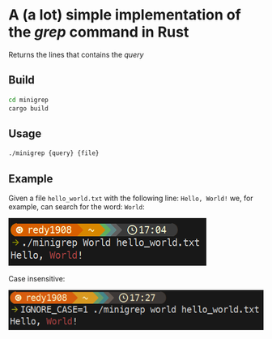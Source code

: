 # A (a lot) simple implementation of the *grep* command in Rust

Returns the lines that contains the *query*

## Build

```sh
cd minigrep
cargo build
```

## Usage

```sh
./minigrep {query} {file}
```

## Example

Given a file `hello_world.txt` with the following line: `Hello, World!` we, for example, can search for the word: `World`: 

<img src="images/example.png" alt="example">

Case insensitive:

<img src="images/example1.png" alt="example 1">
